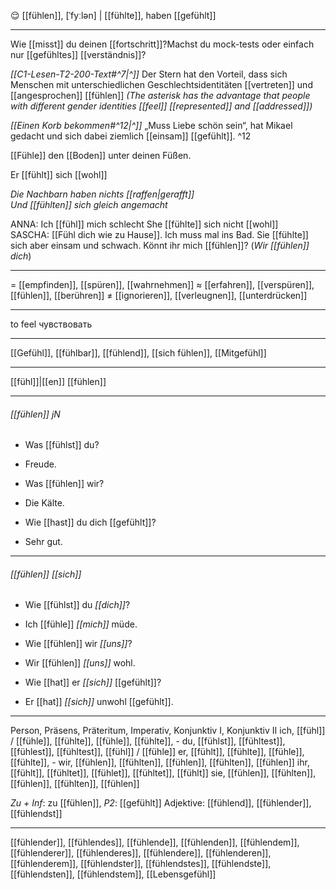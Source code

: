 😌 [[fühlen]], [ˈfyːlən] | [[fühlte]], haben [[gefühlt]]

---
Wie [[misst]] du deinen [[fortschritt]]?Machst du mock-tests oder einfach nur [[gefühltes]] [[verständnis]]?

*[[C1-Lesen-T2-200-Text#^7|^]]* Der Stern hat den Vorteil, dass sich Menschen mit unterschiedlichen Geschlechtsidentitäten [[vertreten]] und [[angesprochen]] [[fühlen]]
*(The asterisk has the advantage that people with different gender identities [[feel]] [[represented]] and [[addressed]])*


*[[Einen Korb bekommen#^12|^]]* „Muss Liebe schön sein“, hat Mikael gedacht und sich dabei ziemlich [[einsam]] [[gefühlt]]. ^12

[[Fühle]] den [[Boden]] unter deinen Füßen.

Er [[fühlt]] sich [[wohl]]

*Die Nachbarn haben nichts [[raffen|gerafft]]*  
*Und [[fühlten]] sich gleich angemacht*

ANNA: Ich [[fühl]] mich schlecht
She [[fühlte]] sich nicht [[wohl]]
SASCHA: [[Fühl dich wie zu Hause]]. Ich muss mal ins Bad.
Sie [[fühlte]] sich aber einsam und schwach.
Könnt ihr mich [[fühlen]]? (_Wir [[fühlen]] dich_)  

---
= [[empfinden]], [[spüren]], [[wahrnehmen]]
≈ [[erfahren]], [[verspüren]], [[fühlen]], [[berühren]]
≠ [[ignorieren]], [[verleugnen]], [[unterdrücken]]

---
to feel
чувствовать

---
[[Gefühl]], [[fühlbar]], [[fühlend]], [[sich fühlen]], [[Mitgefühl]]

---
[[fühl]]|[[en]]
[[fühlen]]


---
###### [[fühlen]] jN
- Was [[fühlst]] du?
- Freude.

- Was [[fühlen]] wir?
- Die Kälte.

- Wie [[hast]] du dich [[gefühlt]]?
- Sehr gut.

---
###### [[fühlen]] *[[sich]]*
- Wie [[fühlst]] du *[[dich]]*?
- Ich [[fühle]] *[[mich]]* müde.

- Wie [[fühlen]] wir *[[uns]]*?
- Wir [[fühlen]] *[[uns]]* wohl.

- Wie [[hat]] er *[[sich]]* [[gefühlt]]?
- Er [[hat]] *[[sich]]* unwohl [[gefühlt]].

---
Person, Präsens, Präteritum, Imperativ, Konjunktiv I, Konjunktiv II
ich, [[fühl]] / [[fühle]], [[fühlte]], [[fühle]], [[fühlte]], -
du, [[fühlst]], [[fühltest]], [[fühlest]], [[fühltest]], [[fühl]] / [[fühle]]
er, [[fühlt]], [[fühlte]], [[fühle]], [[fühlte]], -
wir, [[fühlen]], [[fühlten]], [[fühlen]], [[fühlten]], [[fühlen]]
ihr, [[fühlt]], [[fühltet]], [[fühlet]], [[fühltet]], [[fühlt]]
sie, [[fühlen]], [[fühlten]], [[fühlen]], [[fühlten]], [[fühlen]]

*Zu + Inf*: zu [[fühlen]], *P2*: [[gefühlt]]
Adjektive: [[fühlend]], [[fühlender]], [[fühlendst]]

---
[[fühlender]], [[fühlendes]], [[fühlende]], [[fühlenden]], [[fühlendem]], [[fühlenderer]], [[fühlenderes]], [[fühlendere]], [[fühlenderen]], [[fühlenderem]], [[fühlendster]], [[fühlendstes]], [[fühlendste]], [[fühlendsten]], [[fühlendstem]], [[Lebensgefühl]]
